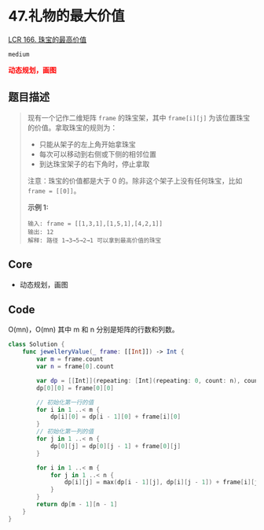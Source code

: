 # 47.礼物的最大价值

[LCR 166. 珠宝的最高价值](https://leetcode.cn/problems/li-wu-de-zui-da-jie-zhi-lcof/)

`medium`

**<font color=red>动态规划，画图</font>**

## 题目描述

> 现有一个记作二维矩阵 `frame` 的珠宝架，其中 `frame[i][j]` 为该位置珠宝的价值。拿取珠宝的规则为：
>
> - 只能从架子的左上角开始拿珠宝
> - 每次可以移动到右侧或下侧的相邻位置
> - 到达珠宝架子的右下角时，停止拿取
>
> 注意：珠宝的价值都是大于 0 的。除非这个架子上没有任何珠宝，比如 `frame = [[0]]`。
>
>  
>
> **示例 1:**
>
> ```
> 输入: frame = [[1,3,1],[1,5,1],[4,2,1]]
> 输出: 12
> 解释: 路径 1→3→5→2→1 可以拿到最高价值的珠宝
> ```

## Core

- 动态规划，画图



## Code

O(mn)，O(mn) 其中 m 和 n 分别是矩阵的行数和列数。

```swift
class Solution {
    func jewelleryValue(_ frame: [[Int]]) -> Int {
        var m = frame.count
        var n = frame[0].count

        var dp = [[Int]](repeating: [Int](repeating: 0, count: n), count: m)
        dp[0][0] = frame[0][0]

        // 初始化第一行的值
        for i in 1 ..< m {
            dp[i][0] = dp[i - 1][0] + frame[i][0]
        }
        // 初始化第一列的值
        for j in 1 ..< n {
            dp[0][j] = dp[0][j - 1] + frame[0][j]
        }

        for i in 1 ..< m {
            for j in 1 ..< n {
                dp[i][j] = max(dp[i - 1][j], dp[i][j - 1]) + frame[i][j]
            }
        }
        return dp[m - 1][n - 1]
    }
}
```

